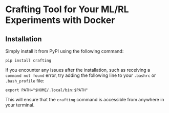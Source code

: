 # Crafting Tool for Your ML/RL Experiments with Docker

## Installation
Simply install it from PyPI using the following command:
```shell
pip install crafting
```

If you encounter any issues after the installation, such as receiving a `command not found` error, try adding the following line to your `.bashrc` or `.bash_profile` file:
```shell
export PATH="$HOME/.local/bin:$PATH"
```

This will ensure that the `crafting` command is accessible from anywhere in your terminal.
